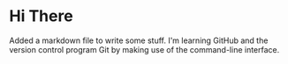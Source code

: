 # Hi There

Added a markdown file to write some stuff. I'm learning GitHub and the version control program Git by making use of the command-line interface. 
